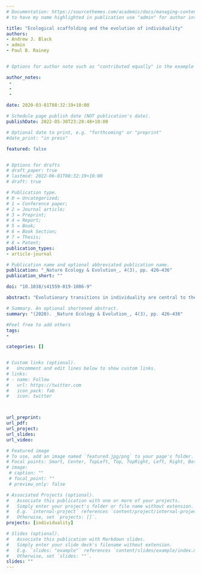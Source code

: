 ```yaml
---
# Documentation: https://sourcethemes.com/academic/docs/managing-content/
# to have my name highlighted in publication use "admin" for author instead of Pierrick Bourrat

title: "Ecological scaffolding and the evolution of individuality"
authors:
- Andrew J. Black
- admin
- Paul B. Rainey


# Options for author note such as "contributed equally" in the example below, assuming they are three authors, the third author is corresponding author.

author_notes:
 - 
 - 
 - 
 
date: 2020-03-01T08:32:19+10:00

# Schedule page publish date (NOT publication's date).
publishDate: 2022-05-30T23:28:48+10:00

# Optional date to print, e.g. "forthcoming" or "preprint"
#date_print: "in press"

featured: false


# Options for drafts
# draft_paper: true
# lastmod: 2022-06-01T08:32:19+10:00
# draft: true

# Publication type.
# 0 = Uncategorized;
# 1 = Conference paper;
# 2 = Journal article;
# 3 = Preprint;
# 4 = Report;
# 5 = Book;
# 6 = Book Section;
# 7 = Thesis;
# 8 = Patent;
publication_types:
- article-journal

# Publication name and optional abbreviated publication name.
publication: "_Nature Ecology & Evolution_, 4(3), pp. 426–436"
publication_short: ""

doi: "10.1038/s41559-019-1086-9"

abstract: "Evolutionary transitions in individuality are central to the emergence of biological complexity. Recent experiments provide glimpses of processes underpinning the transition from single cells to multicellular life and draw attention to the critical role of ecology. Here, we emphasize this ecological dimension and argue that its current absence from theoretical frameworks hampers development of general explanatory solutions. Using mechanistic mathematical models, we show how a minimal ecological structure comprising patchily distributed resources and between-patch dispersal can scaffold Darwinian-like properties on collectives of cells. This scaffolding causes cells to participate directly in the process of evolution by natural selection as if they were members of multicellular collectives, with collectives participating in a death-birth process arising from the interplay between the timing of dispersal events and the rate of resource use by cells. When this timescale is sufficiently long and new collectives are founded by single cells, collectives experience conditions that favour evolution of a reproductive division of labour. Together our simple model makes explicit key events in the major evolutionary transition to multicellularity. It also makes predictions concerning the life history of certain pathogens and serves as an ecological recipe for experimental realization of evolutionary transitions."

# Summary. An optional shortened abstract.
summary: "(2020). _Nature Ecology & Evolution_, 4(3), pp. 426–436"

#Feel free to add others
tags:
- 

categories: []


# Custom links (optional).
#   Uncomment and edit lines below to show custom links.
# links:
# - name: Follow
#   url: https://twitter.com
#   icon_pack: fab
#   icon: twitter



url_preprint:
url_pdf:
url_project:
url_slides:
url_video:

# Featured image
# To use, add an image named `featured.jpg/png` to your page's folder. 
# Focal points: Smart, Center, TopLeft, Top, TopRight, Left, Right, BottomLeft, Bottom, BottomRight.
# image:
 # caption: ""
 # focal_point: ""
 # preview_only: false

# Associated Projects (optional).
#   Associate this publication with one or more of your projects.
#   Simply enter your project's folder or file name without extension.
#   E.g. `internal-project` references `content/project/internal-project/index.md`.
#   Otherwise, set `projects: []`.
projects: [individuality]

# Slides (optional).
#   Associate this publication with Markdown slides.
#   Simply enter your slide deck's filename without extension.
#   E.g. `slides: "example"` references `content/slides/example/index.md`.
#   Otherwise, set `slides: ""`.
slides: ""
---
```



